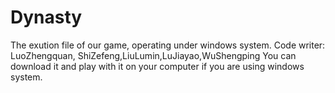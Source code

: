 # Dynasty
The exution file of our game, operating under windows system.
Code writer: LuoZhengquan, ShiZefeng,LiuLumin,LuJiayao,WuShengping
You can download it and play with it on your computer if you are using windows system.

